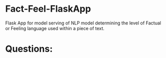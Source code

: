# Fact-Feel-FlaskApp
Flask App for model serving of NLP model determining the level of Factual or Feeling language used within a piece of text.

# Questions: